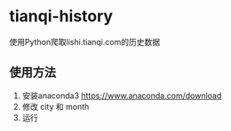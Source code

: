# tianqi-history
使用Python爬取lishi.tianqi.com的历史数据

## 使用方法

1. 安装anaconda3  https://www.anaconda.com/download
2. 修改 city 和 month
3. 运行
